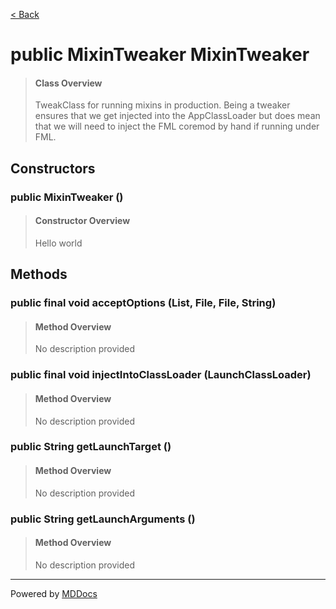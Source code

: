 [< Back](../README.md)
# public MixinTweaker MixinTweaker #
>#### Class Overview ####
>TweakClass for running mixins in production. Being a tweaker ensures that we
 get injected into the AppClassLoader but does mean that we will need to
 inject the FML coremod by hand if running under FML.
## Constructors ##
### public MixinTweaker () ###
>#### Constructor Overview ####
>Hello world
>
## Methods ##
### public final void acceptOptions (List, File, File, String) ###
>#### Method Overview ####
>No description provided
>
### public final void injectIntoClassLoader (LaunchClassLoader) ###
>#### Method Overview ####
>No description provided
>
### public String getLaunchTarget () ###
>#### Method Overview ####
>No description provided
>
### public String getLaunchArguments () ###
>#### Method Overview ####
>No description provided
>

---
Powered by [MDDocs](https://github.com/VRCube/MDDocs)